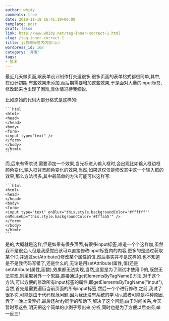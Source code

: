 ```yaml
---
author: whidy
comments: true
date: 2010-11-18 16:41:10+00:00
template: post
draft: false
link: http://www.whidy.net/tag-inner-correct-1.html
slug: /tag-inner-correct-1
title: js修改标签内内容(上)
wordpress_id: 168
category: '开发'
tags:
- 技术
---
```


最近几天做页面,跟表单设计制作打交道很多,很多页面的表单格式都很简单,其中,在设计初期,有些效果未添加,而后期需要增加这些效果,于是面对大量的input标签,修改起来也出现了困难,具体情况待我细说.

比如原始的代码大部分格式是这样的:


    
    ```html
    <html>
    <head>
    </head>
    <body>
    <form>
    <input type="text" />
    </form>
    </body>
    </html>
    ```



而,后来有需求说,需要添加一个效果,当光标进入输入框时,会出现比如输入框边框颜色变化,输入框背景颜色变化的效果,当然,如果这仅仅是修改其中这一个输入框的效果,那么方法很多,其中最简单的方法可能可以这样写:


    
    ```html
    <html>
    <head>
    </head>
    <body>
    <form>
    <input type="text" onBlur="this.style.backgroundColor='#ffffff'" onMouseUp="this.style.backgroundColor='#fffab5'" />
    </form>
    </body>
    </html>
    ```



是的,大概就是这样,但是如果有很多页面,有很多input标签,难道一个个这样加,虽然我不是很会js,但是我感觉应该可以直接修改input标签内的内容,更多的是通过获取某个ID,并通过setAttribute()修改某个属性的值,然后事实并不是这样的.也不知道是不是我代码写错了,还是什么的,无论是用setAttribute(属性,值)还是setAttribute(属性,函数),效果都无法实现,当然,这里是为了测试才使用ID的,既然无法实现,则采取另外一个思路,直接通过getElementsByTagName()方法,对于这个方法,可以方便的修改所有input标签的属性,即getElementsByTagName("input"),当然,首先是需要遍历当前页面的所有input标签,然后一个个进行修改,之前,我试了很多次,可能是由于代码规范问题,因为我还没有系统的学习js,或者可能是种种原因,弄了一晚上没弄好,最后还Anfy同学的帮助下,解决了这个问题,由于时间关系,今天暂时写这些,明天把这个简单的小例子写出来,分析,同时也是为了方便以后查阅,举一反三!
